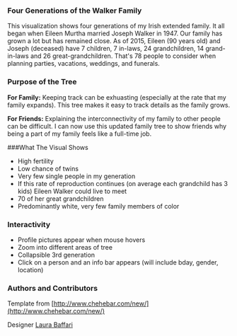 ### Four Generations of the Walker Family

This visualization shows four generations of my Irish extended family. It all began when Eileen Murtha married Joseph Walker in 1947. Our family has grown a lot but has remained close. As of 2015, Eileen (90 years old) and Joseph (deceased)  have 7 children, 7 in-laws, 24 grandchildren, 14 grand-in-laws and 26 great-grandchildren. That's 78 people to consider when planning parties, vacations, weddings, and funerals.

### Purpose of the Tree

**For Family:** Keeping track can be exhuasting (especially at the rate that my family expands). This tree makes it easy to track details as the family grows.

**For Friends:**  Explaining the interconnectivity of my family to other people can be difficult. I can now use this updated family tree to show friends why being a part of my family feels like a full-time job. 

###What The Visual Shows

* High fertility
* Low chance of twins
* Very few single people in my generation
* If this rate of reproduction continues (on average each grandchild has 3 kids) Eileen Walker could live to meet 
* 70 of her great grandchildren
* Predominantly white, very few family members of color

### Interactivity 

* Profile pictures appear when mouse hovers
* Zoom into different areas of tree
* Collapsible 3rd generation 
* Click on a person and an info bar appears (will include bday, gender, location)


### Authors and Contributors
Template from [http://www.chehebar.com/new/](http://www.chehebar.com/new/)

Designer [Laura Baffari](http://www.laurab.net)
